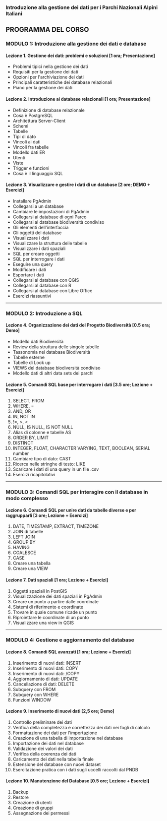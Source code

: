 ### Introduzione alla gestione dei dati per i Parchi Nazionali Alpini Italiani
## PROGRAMMA DEL CORSO

### MODULO 1: Introduzione alla gestione dei dati e database  

#### Lezione 1. Gestione dei dati: problemi e soluzioni [1 ora; Presentazione]
- Problemi tipici nella gestione dei dati
- Requisiti per la gestione dei dati
- Opzioni per l'archiviazione dei dati
- Principali caratteristiche dei database relazionali
- Piano per la gestione dei dati

#### Lezione 2. Introduzione ai database relazionali [1 ora; Presentazione]
- Definizione di database relazionale
- Cosa è PostgreSQL
- Architettura Server-Client
- Schemi
- Tabelle
- Tipi di dato
- Vincoli ai dati
- Vincoli fra tabelle
- Modello dati ER
- Utenti
- Viste
- Trigger e funzioni
- Cosa è il linguaggio SQL

#### Lezione 3. Visualizzare e gestire i dati di un database [2 ore; DEMO + Esercizi]
- Installare PgAdmin
- Collegarsi a un database
- Cambiare le impostazioni di PgAdmin
- Collegarsi ai database di ogni Parco
- Collegarsi al database biodiversità condiviso
- Gli elementi dell'interfaccia
- Gli oggetti del database
- Visualizzare i dati
- Visualizzare la struttura delle tabelle
- Visualizzare i dati spaziali
- SQL per creare oggetti
- SQL per interrogare i dati
- Eseguire una query
- Modificare i dati
- Esportare i dati
- Collegarsi al database con QGIS
- Collegarsi al database con R
- Collegarsi al database con Libre Office
- Esercizi riassuntivi

---

### MODULO 2: Introduzione a SQL

#### Lezione 4. Organizzazione dei dati del Progetto Biodiversità [0.5 ora; Demo]
- Modello dati Biodiversità
- Review della struttura delle singole tabelle
- Tassonomia nei database Biodiversità
- Tabelle esterne
- Tabelle di Look up
- VIEWS del database biodiversità condiviso
- Modello dati di altri data sets dei parchi

#### Lezione 5. Comandi SQL base per interrogare i dati [3.5 ore; Lezione + Esercizi]
1. SELECT, FROM
2. WHERE, =
3. AND, OR
4. IN, NOT IN
5. !=, >, <
6. NULL, IS NULL, IS NOT NULL
7. Alias di colonne e tabelle AS
8. ORDER BY, LIMIT
9. DISTINCT
10. INTEGER, FLOAT, CHARACTER VARYING, TEXT, BOOLEAN, SERIAL number
11. Cambiare tipo di dato: CAST
12. Ricerca nelle stringhe di testo: LIKE
13. Scaricare i dati di una query in un file .csv
13. Esercizi ricapitolativi

---

### MODULO 3: Comandi SQL per interagire con il database in modo complesso

#### Lezione 6. Comandi SQL per unire dati da tabelle diverse e per raggrupparli [3 ore; Lezione + Esercizi]
1. DATE, TIMESTAMP, EXTRACT, TIMEZONE
2. JOIN di tabelle
3. LEFT JOIN
4. GROUP BY
5. HAVING
6. COALESCE
7. CASE
7. Creare una tabella
8. Creare una VIEW

#### Lezione 7. Dati spaziali [1 ora; Lezione + Esercizi]
1. Oggetti spaziali in PostGIS
2. Visualizzazione dei dati spaziali in PgAdmin
3. Creare un punto a partire dalle coordinate
4. Sistemi di riferimento e coordinate
5. Trovare in quale comune ricade un punto
6. Riproiettare le coordinate di un punto
7. Visualizzare una view in QGIS

---

### MODULO 4: Gestione e aggiornamento del database

#### Lezione 8. Comandi SQL avanzati [1 ora; Lezione + Esercizi]
1. Inserimento di nuovi dati: INSERT
2. Inserimento di nuovi dati: COPY
3. Inserimento di nuovi dati: /COPY
4. Aggiornamento di dati: UPDATE
5. Cancellazione di dati: DELETE
6. Subquery con FROM
7. Subquery con WHERE
8. Funzioni WINDOW

#### Lezione 9. Inserimento di nuovi dati [2,5 ore; Demo]
1. Controllo preliminare dei dati
2. Verifica della completezza e correttezza dei dati nei fogli di calcolo
3. Formattazione dei dati per l'importazione
4. Creazione di una tabella di importazione nel database
5. Importazione dei dati nel database
6. Validazione dei valori dei dati
7. Verifica della coerenza dei dati
8. Caricamento dei dati nella tabella finale
9. Estensione del database con nuovi dataset
10. Esercitazione pratica con i dati sugli uccelli raccolti dal PNDB

#### Lezione 10. Manutenzione del Database [0.5 ore; Lezione + Esercizi]
1. Backup
2. Restore
3. Creazione di utenti
4. Creazione di gruppi
5. Assegnazione dei permessi
